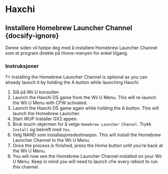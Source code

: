 # Haxchi

## Installere Homebrew Launcher Channel {docsify-ignore}

Denne siden vil hjelpe deg med å installere Homebrew Launcher Channel som et program direkte på Home-menyen for enkel tilgang.

### Instruksjoner

?> Installing the Homebrew Launcher Channel is optional as you can already launch it by holding the A button while launching Haxchi.

1. Slå på Wii U konsollen
1. Launch the Haxchi DS game from the Wii U Menu. This will re-launch the Wii U Menu with CFW activated.
1. Launch the Haxchi DS game again while holding the A button. This will launch the Homebrew Launcher.
1. Start WUP Installer GX2 appen.
1. Bruk touch-skjermen for å velge `Homebrew Launcher Channel`. Trykk `Install` og bekreft med `Yes`.
1. Velg NAND som installasjonsdestinasjon. This will install the Homebrew Launcher Channel to the Wii U Menu.
1. Once the process is finished, press the Home button until you're back at the Wii U Menu.
1. You will now see the Homebrew Launcher Channel installed on your Wii U Menu. Keep in mind you will need to launch cfw every reboot to run this channel.